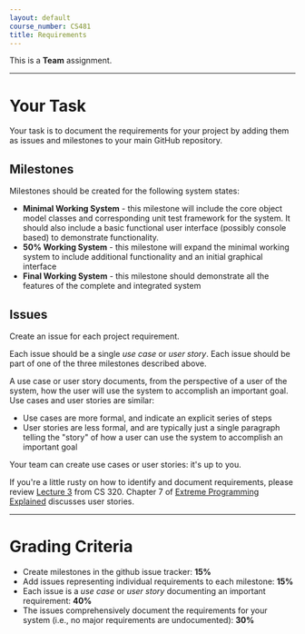 ```yaml
---
layout: default
course_number: CS481
title: Requirements
---
```


This is a **Team** assignment.

--- --- --- --- --- --- --- --- --- --- --- --- --- --- --- --- --- --- --- --- --- --- --- ---



# Your Task

Your task is to document the requirements for your project by adding them as issues and milestones to your main GitHub repository.

## Milestones

Milestones should be created for the following system states:

- **Minimal Working System** - this milestone will include the core object model classes and corresponding unit test framework for the system. It should also include a basic functional user interface (possibly console based) to demonstrate functionality.
- **50% Working System** - this milestone will expand the minimal working system to include additional functionality and an initial graphical interface
- **Final Working System** - this milestone should demonstrate all the features of the complete and integrated system

## Issues

Create an issue for each project requirement.

Each issue should be a single *use case* or *user story*.  Each issue should be part of one of the three milestones described above.

A use case or user story documents, from the perspective of a user of the system, how the user will use the system to accomplish an important goal.  Use cases and user stories are similar:

* Use cases are more formal, and indicate an explicit series of steps
* User stories are less formal, and are typically just a single paragraph telling the "story" of how a user can use the system to accomplish an important goal

Your team can create use cases or user stories: it's up to you.

If you're a little rusty on how to identify and document requirements, please review [Lecture 3](https://ycpcs.github.io/cs320-spring2017/lectures/lecture03.html) from CS 320.  Chapter 7 of [Extreme Programming Explained](https://www.amazon.com/Extreme-Programming-Explained-Embrace-Change/dp/0321278658) discusses user stories.

<!--
Consider creating initial issues that correspond to the features of the system, i.e. the tasks necessary for implementing each system requirement. Each requirements may consist of multiple issues. Be sure to add a description to each issue explaining the functionality and requirement the issue will address.

Each milestone should then be assigned appropriate issues describing the features the milestone will implement. Begin with general features, but as a feature is undertaken new detailed issues should be added to the issue tracker documenting the evolution of the system design architecture.

Be sure that as progress on the project proceeds, issues are labeled appropriately and at least weekly comments are added describing work that was accomplished.
-->

--- --- --- --- --- --- --- --- --- --- --- --- --- --- --- --- --- --- --- --- --- --- --- ---



# Grading Criteria

- Create milestones in the github issue tracker: **15%**
- Add issues representing individual requirements to each milestone: **15%**
- Each issue is a *use case* or *user story* documenting an important requirement: **40%**
- The issues comprehensively document the requirements for your system (i.e., no major requirements are undocumented): **30%**
 

